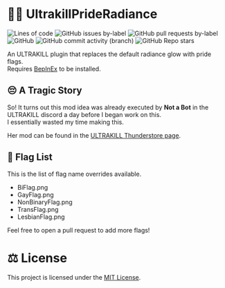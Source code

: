 # :rainbow_flag: UltrakillPrideRadiance
![Lines of code](https://img.shields.io/tokei/lines/github/analogfeelings/ultrakillprideradiance?label=Lines%20Of%20Code&style=flat-square)
![GitHub issues by-label](https://img.shields.io/github/issues/analogfeelings/ultrakillprideradiance/master?label=Issues&style=flat-square)
![GitHub pull requests by-label](https://img.shields.io/github/issues-pr/analogfeelings/ultrakillprideradiance/master?label=Pull%20Requests&style=flat-square)
![GitHub](https://img.shields.io/github/license/analogfeelings/ultrakillprideradiance?label=License&style=flat-square)
![GitHub commit activity (branch)](https://img.shields.io/github/commit-activity/m/analogfeelings/ultrakillprideradiance/master?label=Commit%20Activity&style=flat-square)
![GitHub Repo stars](https://img.shields.io/github/stars/analogfeelings/ultrakillprideradiance?label=Stargazers&style=flat-square)
  
An ULTRAKILL plugin that replaces the default radiance glow with pride flags.  
Requires [BepInEx](https://docs.bepinex.dev/articles/user_guide/installation/index.html) to be installed.

## :pensive: A Tragic Story
So! It turns out this mod idea was already executed by **Not a Bot** in the ULTRAKILL discord a day before I began work on this.  
I essentially wasted my time making this.

Her mod can be found in the [ULTRAKILL Thunderstore page](https://thunderstore.io/c/ultrakill/p/NotABot/RadiantPride/).

## :page_facing_up: Flag List
This is the list of flag name overrides available.

- BiFlag.png
- GayFlag.png
- NonBinaryFlag.png
- TransFlag.png
- LesbianFlag.png

Feel free to open a pull request to add more flags!

# :balance_scale: License
This project is licensed under the [MIT License](LICENSE).

